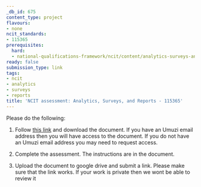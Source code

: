 ```yaml
---
_db_id: 675
content_type: project
flavours:
- none
ncit_standards:
- 115365
prerequisites:
  hard:
  - national-qualifications-framework/ncit/content/analytics-surveys-and-reports
ready: false
submission_type: link
tags:
- ncit
- analytics
- surveys
- reports
title: 'NCIT assessment: Analytics, Surveys, and Reports - 115365'
---
```


Please do the following:

1. Follow [this link](https://drive.google.com/file/d/1JdzMepfe_5UR5WB_w3JS2aS1b-0qG2Tb/view?usp=sharing) and download the document. If you have an Umuzi email address then you will have access to the document. If you do not have an Umuzi email address you may need to request access.

2. Complete the assessment. The instructions are in the document. 
   
4. Upload the document to google drive and submit a link. Please make sure that the link works. If your work is private then we wont be able to review it
